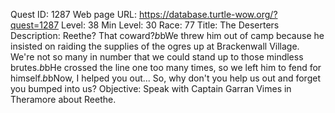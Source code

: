 Quest ID: 1287
Web page URL: https://database.turtle-wow.org/?quest=1287
Level: 38
Min Level: 30
Race: 77
Title: The Deserters
Description: Reethe? That coward?$b$bWe threw him out of camp because he insisted on raiding the supplies of the ogres up at Brackenwall Village. We're not so many in number that we could stand up to those mindless brutes.$b$bHe crossed the line one too many times, so we left him to fend for himself.$b$bNow, I helped you out... So, why don't you help us out and forget you bumped into us?
Objective: Speak with Captain Garran Vimes in Theramore about Reethe.
